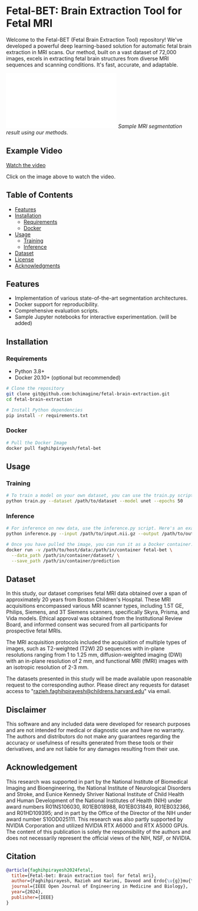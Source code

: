 # Fetal-BET: Brain Extraction Tool for Fetal MRI

Welcome to the Fetal-BET (Fetal Brain Extraction Tool) repository! 
We've developed a powerful deep learning-based solution for automatic
fetal brain extraction in MRI scans. Our method, built on a vast dataset
of 72,000 images, excels in extracting fetal brain structures from diverse
MRI sequences and scanning conditions. It's fast, accurate, and adaptable. 

![Example Segmentation Result](./plots/figures/examples.pdf)
*Sample MRI segmentation result using our methods.*

## Example Video

[Watch the video](./src/figures/combined_image_stacks.gif)

Click on the image above to watch the video.


## Table of Contents
- [Features](#features)
- [Installation](#installation)
  - [Requirements](#requirements)
  - [Docker](#docker)
- [Usage](#usage)
  - [Training](#training)
  - [Inference](#inference)
- [Dataset](#dataset)
- [License](#license)
- [Acknowledgments](#acknowledgments)

## Features

- Implementation of various state-of-the-art segmentation architectures.
- Docker support for reproducibility.
- Comprehensive evaluation scripts.
- Sample Jupyter notebooks for interactive experimentation. (will be added)

## Installation

### Requirements

- Python 3.8+
- Docker 20.10+ (optional but recommended)

```bash
# Clone the repository
git clone git@github.com:bchimagine/fetal-brain-extraction.git
cd fetal-brain-extraction

# Install Python dependencies
pip install -r requirements.txt
```
### Docker
```bash
# Pull the Docker Image
docker pull faghihpirayesh/fetal-bet
```

## Usage

### Training
```bash
# To train a model on your own dataset, you can use the train.py script. Here's an example command:
python train.py --dataset /path/to/dataset --model unet --epochs 50
```
### Inference
```bash
# For inference on new data, use the inference.py script. Here's an example:
python inference.py --input /path/to/input.nii.gz --output /path/to/output.nii.gz --model saved_models/attunet.pth

# Once you have pulled the image, you can run it as a Docker container. Below is an example command:
docker run -v /path/to/host/data:/path/in/container fetal-bet \
  --data_path /path/in/container/dataset/ \
  --save_path /path/in/container/prediction
```

## Dataset
In this study, our dataset comprises fetal MRI data obtained over a span of approximately 20 years from Boston Children's Hospital. These MRI acquisitions encompassed various MRI scanner types, including 1.5T GE, Philips, Siemens, and 3T Siemens scanners, specifically Skyra, Prisma, and Vida models. Ethical approval was obtained from the Institutional Review Board, and informed consent was secured from all participants for prospective fetal MRIs.

The MRI acquisition protocols included the acquisition of multiple types of images, such as T2-weighted (T2W) 2D sequences with in-plane resolutions ranging from 1 to 1.25 mm, diffusion-weighted imaging (DWI) with an in-plane resolution of 2 mm, and functional MRI (fMRI) images with an isotropic resolution of 2-3 mm.

The datasets presented in this study will be made available upon reasonable request to the corresponding author. Please direct any requests for dataset access to "razieh.faghihpirayesh@childrens.harvard.edu" via email.

## Disclaimer
This software and any included data were developed for research purposes and are not intended for medical or diagnostic use and have no warranty. The authors and distributors do not make any guarantees regarding the accuracy or usefulness of results generated from these tools or their derivatives, and are not liable for any damages resulting from their use.

## Acknowledgement
This research was supported in part by the National Institute of Biomedical Imaging and Bioengineering, the National Institute of Neurological Disorders and Stroke, and Eunice Kennedy Shriver National Institute of Child Health and Human Development of the National Institutes of Health (NIH) under award numbers R01NS106030, R01EB018988, R01EB031849, R01EB032366, and R01HD109395; and in part by the Office of the Director of the NIH under award number S10OD025111. This research was also partly supported by NVIDIA Corporation and utilized NVIDIA RTX A6000 and RTX A5000 GPUs. The content of this publication is solely the responsibility of the authors and does not necessarily represent the official views of the NIH, NSF, or NVIDIA.

## Citation
```bibtex
@article{faghihpirayesh2024fetal,
  title={Fetal-bet: Brain extraction tool for fetal mri},
  author={Faghihpirayesh, Razieh and Karimi, Davood and Erdo{\u{g}}mu{\c{s}}, Deniz and Gholipour, Ali},
  journal={IEEE Open Journal of Engineering in Medicine and Biology},
  year={2024},
  publisher={IEEE}
}
